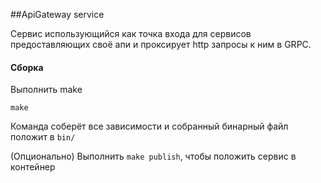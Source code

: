 ##ApiGateway service

Сервис использующийся как точка входа для сервисов предоставляющих своё апи и проксирует http запросы к ним в GRPC.

#### Сборка

Выполнить make

```shell
make
```

Команда соберёт все зависимости и собранный бинарный файл положит в `bin/` 

(Опционально) Выполнить `make publish`, чтобы положить сервис в контейнер